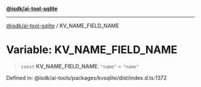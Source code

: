 [**@isdk/ai-tool-sqlite**](../README.md)

***

[@isdk/ai-tool-sqlite](../globals.md) / KV\_NAME\_FIELD\_NAME

# Variable: KV\_NAME\_FIELD\_NAME

> `const` **KV\_NAME\_FIELD\_NAME**: `"name"` = `"name"`

Defined in: @isdk/ai-tools/packages/kvsqlite/dist/index.d.ts:1372
